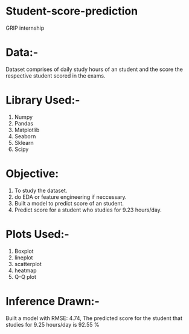 # Student-score-prediction
GRIP internship

# Data:-
Dataset comprises of daily study hours of an student and the score the respective student scored in the exams.

# Library Used:-
1. Numpy
2. Pandas
3. Matplotlib
4. Seaborn
5. Sklearn
6. Scipy

# Objective:
1. To study the dataset.
2. do EDA or feature engineering if neccessary.
3. Built a model to predict score of an student.
4. Predict score for a student who studies for 9.23 hours/day.

# Plots Used:-
1. Boxplot
2. lineplot
3. scatterplot
4. heatmap
5. Q-Q plot

# Inference Drawn:-
Built a model with RMSE: 4.74, 
The predicted score for the student that studies for 9.25 hours/day is 92.55 %
